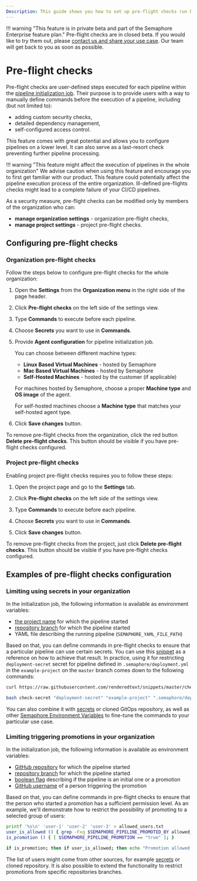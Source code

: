 ```yaml
---
Description: This guide shows you how to set up pre-flight checks run before each pipeline in Semaphore 2.0.
---
```


!!! warning "This feature is in private beta and part of the Semaphore Enterprise feature plan."
    Pre-flight checks are in closed beta. If you would like to try them out, 
    please [contact us and share your use case](https://semaphoreci.com/contact). 
    Our team will get back to you as soon as possible.

# Pre-flight checks

Pre-flight checks are user-defined steps executed for each pipeline within the 
[pipeline initialization job](/reference/pipeline-initialization/). Their purpose is to provide 
users with a way to manually define commands before the execution of a pipeline, 
including (but not limited to):

- adding custom security checks,
- detailed dependency management,
- self-configured access control.

This feature comes with great potential and allows you to configure pipelines on a lower 
level. It can also serve as a last-resort check preventing further pipeline processing.

!!! warning "This feature might affect the execution of pipelines in the whole organization" 
    We advise caution when using this feature and encourage you to first get familiar with our product. 
    This feature could potentially affect the pipeline execution process of the entire organization. 
    Ill-defined pre-flights checks might lead to a complete failure of your CI/CD pipelines.

As a security measure, pre-flight checks can be modified only by members of the organization who can:

- **manage organization settings** - organization pre-flight checks,
- **manage project settings** - project pre-flight checks.

## Configuring pre-flight checks

### Organization pre-flight checks

Follow the steps below to configure pre-flight checks for the whole organization:

1. Open the **Settings** from the **Organization menu** in the right side of the page header.

2. Click **Pre-flight checks** on the left side of the settings view.

3. Type **Commands** to execute before each pipeline. 

4. Choose **Secrets** you want to use in **Commands**. 

5. Provide **Agent configuration** for pipeline initialization job. 

    You can choose between different machine types:

    - **Linux Based Virtual Machines** - hosted by Semaphore
    - **Mac Based Virtual Machines** - hosted by Semaphore
    - **Self-Hosted Machines** - hosted by the customer (if applicable)

    For machines hosted by Semaphore, choose a proper **Machine type** and **OS image** 
    of the agent. 
    
    For self-hosted machines choose a **Machine type** that matches your
    self-hosted agent type.

6. Click **Save changes** button.

To remove pre-flight checks from the organization, click the red button
**Delete pre-flight checks**. This button should be visible if you have 
pre-flight checks configured.

### Project pre-flight checks

Enabling project pre-flight checks requires you to follow these steps:

1. Open the project page and go to the **Settings** tab.

2. Click **Pre-flight checks** on the left side of the settings view.

3. Type **Commands** to execute before each pipeline.     

4. Choose **Secrets** you want to use in **Commands**. 

5. Click **Save changes** button.

To remove pre-flight checks from the project, just click **Delete pre-flight checks**.
This button should be visible if you have pre-flight checks configured.

## Examples of pre-flight checks configuration

### Limiting using secrets in your organization

In the initialization job, the following information is available as environment variables:

- [the project name](/ci-cd-environment/environment-variables/#semaphore_project_name) for which the pipeline started
- [repository branch](/ci-cd-environment/environment-variables/#semaphore_git_branch) for which the pipeline started
- YAML file describing the running pipeline (`SEMAPHORE_YAML_FILE_PATH`)

Based on that, you can define commands in pre-flight checks to ensure that
a particular pipeline can use certain secrets. You can use this [snippet](https://raw.githubusercontent.com/renderedtext/snippets/master/check-secret.sh)
as a reference on how to achieve that result. In practice, using it for restricting 
`deployment-secret` secret for pipeline defined in `.semaphore/deployment.yml`
in the `example-project` on the `master` branch comes down to the following commands:

```bash
curl https://raw.githubusercontent.com/renderedtext/snippets/master/check-secret.sh -o check-secret

bash check-secret "deployment-secret" "example-project" ".semaphore/deployment.yml" "master"
```

You can also combine it with [secrets](/essentials/using-secrets/) or cloned GitOps repository,
as well as other [Semaphore Environment Variables](/ci-cd-environment/environment-variables)
to fine-tune the commands to your particular use case. 

### Limiting triggering promotions in your organization

In the initialization job, the following information is available as environment variables:

- [GitHub repository](/ci-cd-environment/environment-variables/#semaphore_git_repo_slug) for which the pipeline started
- [repository branch](/ci-cd-environment/environment-variables/#semaphore_git_branch) for which the pipeline started
- [boolean flag](/ci-cd-environment/environment-variables/#semaphore_pipeline_promotion) describing if the pipeline is an initial one or a promotion
- [GitHub username](/ci-cd-environment/environment-variables/#semaphore_pipeline_promoted_by) of a person triggering the promotion

Based on that, you can define commands in pre-flight checks to ensure that the person who 
started a promotion has a sufficient permission level. As an example, we'll demonstrate 
how to restrict the possibility of promoting to a selected group of users:

```bash
printf '%s\n' 'user-1' 'user-2' 'user-3' > allowed_users.txt
user_is_allowed () { grep -Fxq $SEMAPHORE_PIPELINE_PROMOTED_BY allowed_users.txt; }
is_promotion () { [ $SEMAPHORE_PIPELINE_PROMOTION == "true" ]; }

if is_promotion; then if user_is_allowed; then echo "Promotion allowed."; else false; fi; else echo "Initial pipelines are allowed." fi
```

The list of users might come from other sources, for example [secrets](/essentials/using-secrets)
or cloned repository. It is also possible to extend the functionality
to restrict promotions from specific repositories branches. 